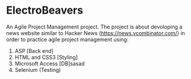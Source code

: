 # ElectroBeavers
An Agile Project Management project.
The project is about devoloping a news website similar to Hacker News (https://news.ycombinator.com/) in order to practice agile project management using:
  1. ASP [Back end]
  2. HTML and CSS3 [Styling]
  3. Microsoft Access [DB]sasad
  4. Selenium (Testing)
